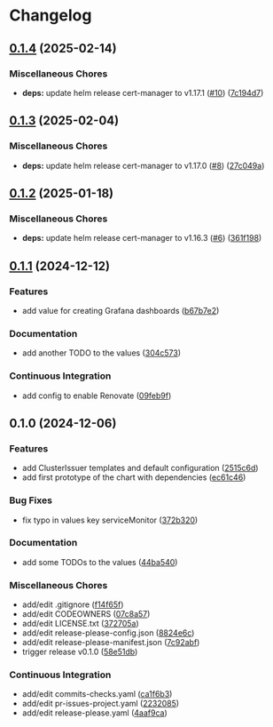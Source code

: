 # Changelog

## [0.1.4](https://github.com/schrodingers-stack/helm-cert-manager/compare/v0.1.3...v0.1.4) (2025-02-14)


### Miscellaneous Chores

* **deps:** update helm release cert-manager to v1.17.1 ([#10](https://github.com/schrodingers-stack/helm-cert-manager/issues/10)) ([7c194d7](https://github.com/schrodingers-stack/helm-cert-manager/commit/7c194d72245e5ca8b9fe697b0e9c86d40f0ccea6))

## [0.1.3](https://github.com/schrodingers-stack/helm-cert-manager/compare/v0.1.2...v0.1.3) (2025-02-04)


### Miscellaneous Chores

* **deps:** update helm release cert-manager to v1.17.0 ([#8](https://github.com/schrodingers-stack/helm-cert-manager/issues/8)) ([27c049a](https://github.com/schrodingers-stack/helm-cert-manager/commit/27c049ac1ec4fdd9030d7cb590cc019d7f24e6b4))

## [0.1.2](https://github.com/schrodingers-stack/helm-cert-manager/compare/v0.1.1...v0.1.2) (2025-01-18)


### Miscellaneous Chores

* **deps:** update helm release cert-manager to v1.16.3 ([#6](https://github.com/schrodingers-stack/helm-cert-manager/issues/6)) ([361f198](https://github.com/schrodingers-stack/helm-cert-manager/commit/361f198ba0f6f9a3ac00a6a4aff6ea9f89864246))

## [0.1.1](https://github.com/schrodingers-stack/helm-cert-manager/compare/v0.1.0...v0.1.1) (2024-12-12)


### Features

* add value for creating Grafana dashboards ([b67b7e2](https://github.com/schrodingers-stack/helm-cert-manager/commit/b67b7e2b25def860e194b8d2d422bd643132652b))


### Documentation

* add another TODO to the values ([304c573](https://github.com/schrodingers-stack/helm-cert-manager/commit/304c573141f7dcb52f5947e47ab4b133db723161))


### Continuous Integration

* add config to enable Renovate ([09feb9f](https://github.com/schrodingers-stack/helm-cert-manager/commit/09feb9f1624019efd9e5575acfcac81b886755dd))

## 0.1.0 (2024-12-06)


### Features

* add ClusterIssuer templates and default configuration ([2515c6d](https://github.com/schrodingers-stack/helm-cert-manager/commit/2515c6debf84ee05c466e429551a757573e7ece8))
* add first prototype of the chart with dependencies ([ec61c46](https://github.com/schrodingers-stack/helm-cert-manager/commit/ec61c4610f3e6be592137b791a7deab508cf7778))


### Bug Fixes

* fix typo in values key serviceMonitor ([372b320](https://github.com/schrodingers-stack/helm-cert-manager/commit/372b32030fad9bfaba7e900947cf72a5f0c58380))


### Documentation

* add some TODOs to the values ([44ba540](https://github.com/schrodingers-stack/helm-cert-manager/commit/44ba54029addbc8aa44733859dec53b42c18d68c))


### Miscellaneous Chores

* add/edit .gitignore ([f14f65f](https://github.com/schrodingers-stack/helm-cert-manager/commit/f14f65f5fdbd7a35025db1775e3d121fefc6d9d8))
* add/edit CODEOWNERS ([07c8a57](https://github.com/schrodingers-stack/helm-cert-manager/commit/07c8a57fc8be1022078ce770d1f5fc8f7ceba59b))
* add/edit LICENSE.txt ([372705a](https://github.com/schrodingers-stack/helm-cert-manager/commit/372705a0290cdb723885d52a2e9c5a2fc6e484c7))
* add/edit release-please-config.json ([8824e6c](https://github.com/schrodingers-stack/helm-cert-manager/commit/8824e6ccfba83241bfb0dcec6113581fdb81de5f))
* add/edit release-please-manifest.json ([7c92abf](https://github.com/schrodingers-stack/helm-cert-manager/commit/7c92abf5374022f6677722856772501710c3edc0))
* trigger release v0.1.0 ([58e51db](https://github.com/schrodingers-stack/helm-cert-manager/commit/58e51db79355f406d676b87e57e1f33a685bfc39))


### Continuous Integration

* add/edit commits-checks.yaml ([ca1f6b3](https://github.com/schrodingers-stack/helm-cert-manager/commit/ca1f6b36b9777ab814e271e4f8be08edd4ad77a8))
* add/edit pr-issues-project.yaml ([2232085](https://github.com/schrodingers-stack/helm-cert-manager/commit/2232085b90ba4dcfa4f9d9e977bf8e9fb56d69cd))
* add/edit release-please.yaml ([4aaf9ca](https://github.com/schrodingers-stack/helm-cert-manager/commit/4aaf9caa0b27346254a133c9955c467fdc6c2813))
